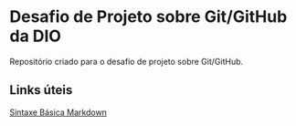 # Desafio de Projeto sobre Git/GitHub da DIO
Repositório criado para o desafio de projeto sobre Git/GitHub.

## Links úteis
[Sintaxe Básica Markdown](https://www.markdownguide.org/basic-syntax/)
